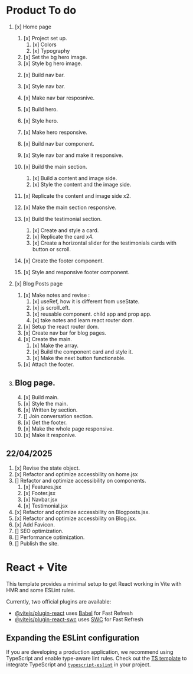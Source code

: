 # Product To do 
1. [x] Home page 
    1. [x] Project set up. 
        1. [x] Colors 
        2. [x] Typography
        <!-- 3. [] Spacing.  -->
    2. [x] Set the bg hero image. 
    2. [x] Style bg hero image.
    <!-- 2. [] Make it responsive.  -->
    2. [x] Build nav bar. 
    2. [x] Style nav bar. 
    2. [x] Make nav bar resposnive.  
    3. [x] Build hero.
    3. [x] Style hero. 
    3. [x] Make hero responsive.

    4. [x] Build nav bar component. 
    5. [x] Style nav bar and make it responsive. 
    6. [x] Build the main section. 
        1. [x] Build a content and image side. 
        2. [x] Style the content and the image side. 
    7. [x] Replicate the content and image side x2. 
    8. [x] Make the main section responsive. 
    9. [x] Build the testimonial section.
        1. [x] Create and style a card. 
        2. [x] Replicate the card x4.
        3. [x] Create a horizontal slider for the testimonials 
              cards with button or scroll. 
    10. [x] Create the footer component. 
    11. [x] Style and responsive footer component. 


2. [x] Blog Posts page
    1. [x] Make notes and revise : 
        1. [x] useRef, how it is different from useState. 
        2. [x] js scrollLeft. 
        3. [x] reusable component. child app and prop app. 
        4. [x] take notes and learn react router dom. 
     2. [x] Setup the react router dom. 
     3. [x] Create nav bar for blog pages. 
     4. [x] Create the main. 
         1. [x] Make the array. 
         2. [x] Build the component card and style it. 
         3. [x] Make the next button functionable. 
     5. [x] Attach the footer. 


3. ## Blog page. 
     4. [x] Build main. 
     5. [x] Style the main. 
     6. [x] Written by section. 
     7. [] Join conversation section. 
     8. [x] Get the footer. 
     9. [x] Make the whole page responsive.
     6. [x] Make it responive. 






## 22/04/2025
1. [x] Revise the state object. 
2. [x] Refactor and optimize accessbility on home.jsx
3. [] Refactor and optimize accessibility on components. 
    1. [x] Features.jsx
    2. [x] Footer.jsx
    3. [x] Navbar.jsx 
    4. [x] Testimonial.jsx
4. [x] Refactor and optimize accessbility on Blogposts.jsx. 
5. [x] Refactor and optimize accessbility on Blog.jsx. 
6. [x] Add Favicon. 
7. [] SEO optimization.
7. [] Performance optimization. 
8. [] Publish the site.





























# React + Vite

This template provides a minimal setup to get React working in Vite with HMR and some ESLint rules.

Currently, two official plugins are available:

- [@vitejs/plugin-react](https://github.com/vitejs/vite-plugin-react/blob/main/packages/plugin-react/README.md) uses [Babel](https://babeljs.io/) for Fast Refresh
- [@vitejs/plugin-react-swc](https://github.com/vitejs/vite-plugin-react-swc) uses [SWC](https://swc.rs/) for Fast Refresh

## Expanding the ESLint configuration

If you are developing a production application, we recommend using TypeScript and enable type-aware lint rules. Check out the [TS template](https://github.com/vitejs/vite/tree/main/packages/create-vite/template-react-ts) to integrate TypeScript and [`typescript-eslint`](https://typescript-eslint.io) in your project.